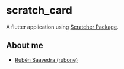 # scratch_card

A flutter application using [Scratcher Package](https://pub.dev/packages/scratcher).

## About me

* [Rubén Saavedra (rubone)](http://rubensaavedra.net/)